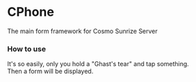 # CPhone
The main form framework for Cosmo Sunrize Server  
### How to use
It's so easily, only you hold a "Ghast's tear" and tap something.  
Then a form will be displayed.

